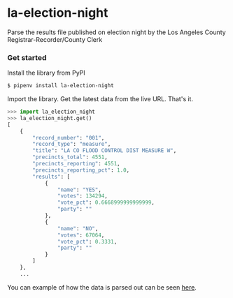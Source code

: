 # la-election-night

Parse the results file published on election night by the Los Angeles County Registrar-Recorder/County Clerk

### Get started

Install the library from PyPI

```bash
$ pipenv install la-election-night
```

Import the library. Get the latest data from the live URL. That's it.

```python
>>> import la_election_night
>>> la_election_night.get()
[
    {
        "record_number": "001",
        "record_type": "measure",
        "title": "LA CO FLOOD CONTROL DIST MEASURE W",
        "precincts_total": 4551,
        "precincts_reporting": 4551,
        "precincts_reporting_pct": 1.0,
        "results": [
            {
                "name": "YES",
                "votes": 134294,
                "vote_pct": 0.6668999999999999,
                "party": ""
            },
            {
                "name": "NO",
                "votes": 67064,
                "vote_pct": 0.3331,
                "party": ""
            }
        ]
    },
    ...
```

You can example of how the data is parsed out can be seen [here](test_data/0018nov18-end.json).
